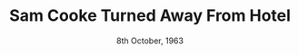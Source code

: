 ---
layout: event
title: Sam Cooke Turned Away From Hotel
category: Sam Cooke Turned Away From Hotel
year: 1963
location: Shreveport, Lousiana
date: 8th October, 1963
image: media/images/events/sam_cooke_event.jpeg
image-desc: Photo of singer Sam Cooke.
source-name: Billboard
image-source: https://books.google.co.uk/books?id=KikEAAAAMBAJ&lpg=PA1&dq=intitle%3Abillboard&pg=PA1#v=onepage&q&f=false
description: Sam Cooke - one of the most influential soul artists, made a reservation at the Holiday Inn in Louisiana, however when he got there he was turned away because he was black.
songdesc: This event, along with various other events in his life, inspired Sam Cooke to write 'A Change Is Gonna Come'
song1: A Change Is Gonna Come
---